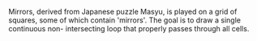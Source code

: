 Mirrors, derived from Japanese puzzle Masyu, is played on a grid of squares,
some of which contain 'mirrors'. The goal is to draw a single continuous non-
intersecting loop that properly passes through all cells.